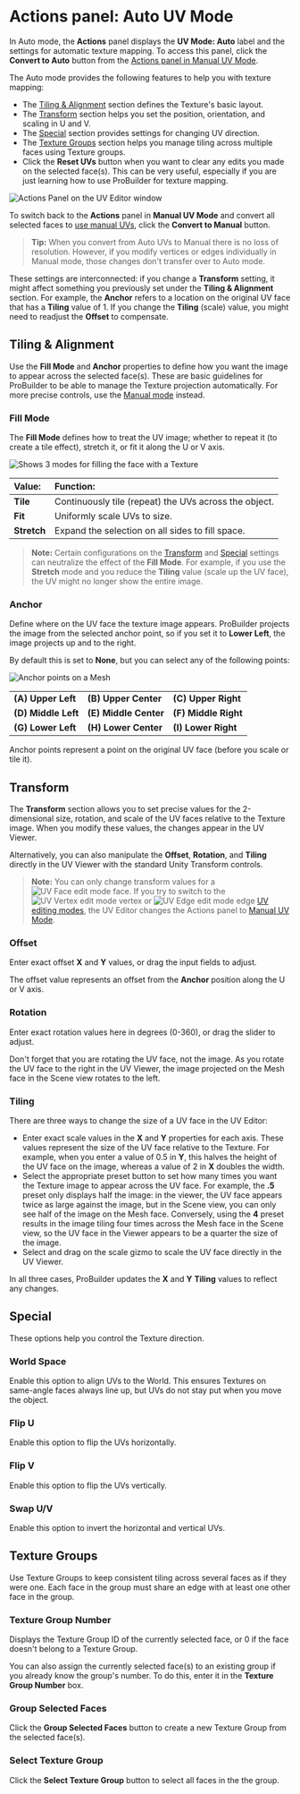 # Actions panel: Auto UV Mode

In Auto mode, the **Actions** panel displays the **UV Mode: Auto** label and the settings for automatic texture mapping. To access this panel, click the **Convert to Auto** button from the [Actions panel in Manual UV Mode](manual-uvs-actions.md).

The Auto mode provides the following features to help you with texture mapping:

* The [Tiling &amp; Alignment](#Alignment) section defines the Texture's basic layout.
* The [Transform](#Transform) section helps you set the position, orientation, and scaling in U and V.
* The [Special](#Special) section provides settings for changing UV direction.
* The [Texture Groups](#Groups) section helps you manage tiling across multiple faces using Texture groups.
* Click the **Reset UVs** button when you want to clear any edits you made on the selected face(s). This can be very useful, especially if you are just learning how to use ProBuilder for texture mapping.

![Actions Panel on the UV Editor window](images/UV_AutoActions.png)

To switch back to the **Actions** panel in **Manual UV Mode** and convert all selected faces to [use manual UVs](manual-uvs-actions.md), click the **Convert to Manual** button.

> **Tip:** When you convert from Auto UVs to Manual there is no loss of resolution. However, if you modify vertices or edges individually in Manual mode, those changes don't transfer over to Auto mode.

These settings are interconnected: if you change a **Transform** setting, it might affect something you previously set under the **Tiling &amp; Alignment** section. For example, the **Anchor** refers to a location on the original UV face that has a **Tiling** value of 1. If you change the **Tiling** (scale) value, you might need to readjust the **Offset** to compensate.



<a name="Alignment"></a>

## Tiling &amp; Alignment

Use the **Fill Mode** and **Anchor** properties to define how you want the image to appear across the selected face(s). These are basic guidelines for ProBuilder to be able to manage the Texture projection automatically. For more precise controls, use the [Manual mode](manual-uvs-actions.md) instead.

### Fill Mode

The **Fill Mode** defines how to treat the UV image; whether to repeat it (to create a tile effect), stretch it, or fit it along the U or V axis.

![Shows 3 modes for filling the face with a Texture](images/UV_FillModes.png)

|**Value:** |**Function:** |
|:---|:---|
|__Tile__ |Continuously tile (repeat) the UVs across the object. |
|__Fit__ |Uniformly scale UVs to size. |
|__Stretch__ |Expand the selection on all sides to fill space. |

> **Note:** Certain configurations on the [Transform](#Transform) and [Special](#Special) settings can neutralize the effect of the **Fill Mode**. For example, if you use the **Stretch** mode and you reduce the **Tiling** value (scale up the UV face), the UV might no longer show the entire image.



### Anchor

Define where on the UV face the texture image appears. ProBuilder projects the image from the selected anchor point, so if you set it to **Lower Left**, the image projects up and to the right.

By default this is set to **None**, but you can select any of the following points:

![Anchor points on a Mesh](images/UV_AutoActions-Anchor.png)

|                         |                           |                          |
| ----------------------- | ------------------------- | ------------------------ |
| **(A)** __Upper Left__  | **(B)** __Upper Center__  | **(C)** __Upper Right__  |
| **(D)** __Middle Left__ | **(E)** __Middle Center__ | **(F)** __Middle Right__ |
| **(G)** __Lower Left__  | **(H)** __Lower Center__  | **(I)** __Lower Right__  |


Anchor points represent a point on the original UV face (before you scale or tile it).


<a name="Transform"></a>

## Transform

The **Transform** section allows you to set precise values for the 2-dimensional size, rotation, and scale of the UV faces relative to the Texture image. When you modify these values, the changes appear in the UV Viewer.

Alternatively, you can also manipulate the **Offset**, **Rotation**, and **Tiling** directly in the UV Viewer with the standard Unity Transform controls.

> **Note:** You can only change transform values for a ![UV Face edit mode](images/icons/EditModes_Face.png) face. If you try to switch to the ![UV Vertex edit mode](images/icons/EditModes_Vertex.png) vertex or ![UV Edge edit mode](images/icons/EditModes_Edge.png) edge [UV editing modes](edit-mode-toolbar.md), the UV Editor changes the Actions panel to [Manual UV Mode](manual-uvs-actions.md).

### Offset

Enter exact offset **X** and **Y** values, or drag the input fields to adjust.

The offset value represents an offset from the **Anchor** position along the U or V axis.

### Rotation

Enter exact rotation values here in degrees (0-360), or drag the slider to adjust.

Don't forget that you are rotating the UV face, not the image. As you rotate the UV face to the right in the UV Viewer, the image projected on the Mesh face in the Scene view rotates to the left.

### Tiling

There are three ways to change the size of a UV face in the UV Editor:

* Enter exact scale values in the **X** and **Y** properties for each axis. These values represent the size of the UV face relative to the Texture. For example, when you enter a value of 0.5 in **Y**, this halves the height of the UV face on the image, whereas a value of 2 in **X** doubles the width.
* Select the appropriate preset button to set how many times you want the Texture image to appear across the UV face. For example, the **.5** preset only displays half the image: in the viewer, the UV face appears twice as large against the image, but in the Scene view, you can only see half of the image on the Mesh face. Conversely, using the **4** preset results in the image tiling four times across the Mesh face in the Scene view, so the UV face in the Viewer appears to be a quarter the size of the image.
* Select and drag on the scale gizmo to scale the UV face directly in the UV Viewer.

In all three cases, ProBuilder updates the **X** and **Y** **Tiling** values to reflect any changes.



<a name="Special"></a>

## Special

These options help you control the Texture direction.

### World Space

Enable this option to align UVs to the World. This ensures Textures on same-angle faces always line up, but UVs do not stay put when you move the object.

### Flip U

Enable this option to flip the UVs horizontally.

### Flip V

Enable this option to flip the UVs vertically.

### Swap U/V

Enable this option to invert the horizontal and vertical UVs.



<a name="Groups"></a>

## Texture Groups

Use Texture Groups to keep consistent tiling across several faces as if they were one. Each face in the group must share an edge with at least one other face in the group.

### Texture Group Number

Displays the Texture Group ID of the currently selected face, or 0 if the face doesn't belong to a Texture Group.

You can also assign the currently selected face(s) to an existing group if you already know the group's number. To do this, enter it in the **Texture Group Number** box.

### Group Selected Faces

Click the **Group Selected Faces** button to create a new Texture Group from the selected face(s).

### Select Texture Group

Click the **Select Texture Group** button to select all faces in the the group.

